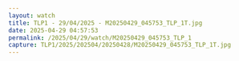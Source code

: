 ```yaml
---
layout: watch
title: TLP1 - 29/04/2025 - M20250429_045753_TLP_1T.jpg
date: 2025-04-29 04:57:53
permalink: /2025/04/29/watch/M20250429_045753_TLP_1
capture: TLP1/2025/202504/20250428/M20250429_045753_TLP_1T.jpg
---
```

